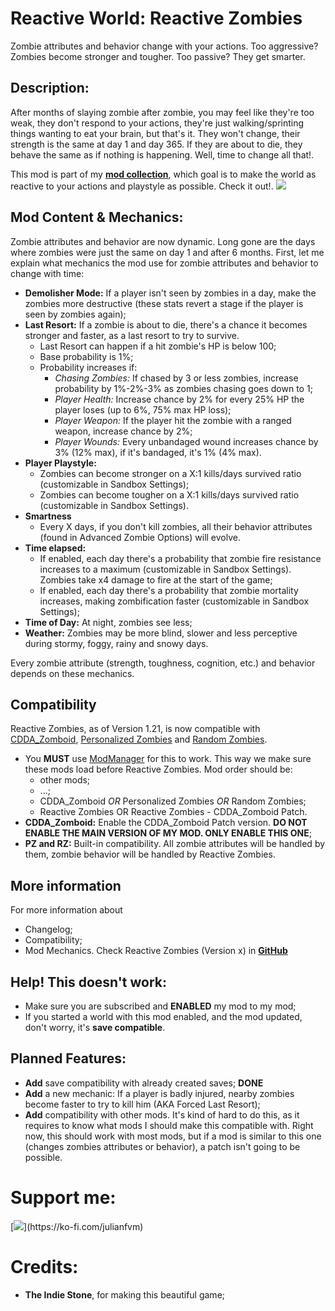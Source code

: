 # Reactive World: Reactive Zombies
Zombie attributes and behavior change with your actions. Too aggressive? Zombies become stronger and tougher. Too passive? They get smarter. 

## Description:
After months of slaying zombie after zombie, you may feel like they're too weak, they don't respond to your actions, they're just walking/sprinting things wanting to eat your brain, but that's it. They won't change, their strength is the same at day 1 and day 365. If they are about to die, they behave the same as if nothing is happening. Well, time to change all that!.

This mod is part of my [**mod collection**](https://steamcommunity.com/sharedfiles/filedetails/?id=2969507692), which goal is to make the world as reactive to your actions and playstyle as possible. Check it out!.
[![](https://i.ibb.co/W5PkHbn/Promo.png)](https://steamcommunity.com/sharedfiles/filedetails/?id=2969507692)

## Mod Content & Mechanics:
Zombie attributes and behavior are now dynamic. Long gone are the days where zombies were just the same on day 1 and after 6 months. First, let me explain what mechanics the mod use for zombie attributes and behavior to change with time:
- **Demolisher Mode:** If a player isn't seen by zombies in a day, make the zombies more destructive (these stats revert a stage if the player is seen by zombies again);
- **Last Resort:** If a zombie is about to die, there's a chance it becomes stronger and faster, as a last resort to try to survive.
    - Last Resort can happen if a hit zombie's HP is below 100;
    - Base probability is 1%;
    - Probability increases if:
        - *Chasing Zombies:* If chased by 3 or less zombies, increase probability by 1%-2%-3% as zombies chasing goes down to 1;
        - *Player Health:* Increase chance by 2% for every 25% HP the player loses (up to 6%, 75% max HP loss);
        - *Player Weapon:* If the player hit the zombie with a ranged weapon, increase chance by 2%;
        - *Player Wounds:* Every unbandaged wound increases chance by 3% (12% max), if it's bandaged, it's 1% (4% max).
- **Player Playstyle:**
    - Zombies can become stronger on a X:1 kills/days survived ratio (customizable in Sandbox Settings);
    - Zombies can become tougher on a X:1 kills/days survived ratio (customizable in Sandbox Settings).
- **Smartness**
    - Every X days, if you don't kill zombies, all their behavior attributes (found in Advanced Zombie Options) will evolve.
- **Time elapsed:**
    - If enabled, each day there's a probability that zombie fire resistance increases to a maximum (customizable in Sandbox Settings). Zombies take x4 damage to fire at the start of the game;
    - If enabled, each day there's a probability that zombie mortality increases, making zombification faster (customizable in Sandbox Settings);
- **Time of Day:** At night, zombies see less;
- **Weather:** Zombies may be more blind, slower and less perceptive during stormy, foggy, rainy and snowy days.

Every zombie attribute (strength, toughness, cognition, etc.) and behavior depends on these mechanics.

## Compatibility
Reactive Zombies, as of Version 1.21, is now compatible with [CDDA_Zomboid](https://steamcommunity.com/sharedfiles/filedetails/?id=2914016243), [Personalized Zombies](https://steamcommunity.com/sharedfiles/filedetails/?id=2851295427) and [Random Zombies](https://steamcommunity.com/sharedfiles/filedetails/?id=2818577583).
- You **MUST** use [ModManager](https://steamcommunity.com/sharedfiles/filedetails/?id=2694448564) for this to work. This way we make sure these mods load before Reactive Zombies. Mod order should be:
    - other mods;
    - ...;
    - CDDA_Zomboid *OR* Personalized Zombies *OR* Random Zombies;
    - Reactive Zombies OR Reactive Zombies - CDDA_Zomboid Patch.
- **CDDA_Zomboid:** Enable the CDDA_Zomboid Patch version. **DO NOT ENABLE THE MAIN VERSION OF MY MOD. ONLY ENABLE THIS ONE**;
- **PZ and RZ:** Built-in compatibility. All zombie attributes will be handled by them, zombie behavior will be handled by Reactive Zombies.

## More information
For more information about
- Changelog;
- Compatibility;
- Mod Mechanics.
Check Reactive Zombies (Version x) in [**GitHub**](https://github.com/JaaF97/Reactive-World-Mod-Collection)

## Help! This doesn't work:
- Make sure you are subscribed and **ENABLED** my mod to my mod;
- If you started a world with this mod enabled, and the mod updated, don't worry, it's **save compatible**.

## Planned Features:
- **Add** save compatibility with already created saves; **DONE**
- **Add** a new mechanic: If a player is badly injured, nearby zombies become faster to try to kill him (AKA Forced Last Resort);
- **Add** compatibility with other mods. It's kind of hard to do this, as it requires to know what mods I should make this compatible with. Right now, this should work with most mods, but if a mod is similar to this one (changes zombies attributes or behavior), a patch isn't going to be possible.

# Support me:
[![](https://storage.ko-fi.com/cdn/brandasset/kofi_bg_tag_dark.png?_gl=1*p432j*_ga*NzY5MDg3NjU4LjE2ODI4NDA5MjU.*_ga_M13FZ7VQ2C*MTY4MjkxMjgyOC4zLjEuMTY4MjkxNDQ5OS41MS4wLjA.)](https://ko-fi.com/julianfvm)

# Credits:
- **The Indie Stone**, for making this beautiful game;